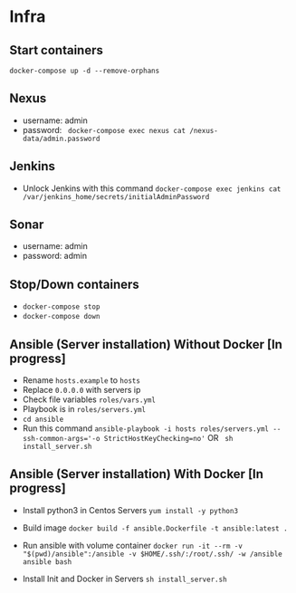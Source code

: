 # Infra

## Start containers

`docker-compose up -d --remove-orphans`

## Nexus

- username: admin
- password: ` docker-compose exec nexus cat /nexus-data/admin.password`

## Jenkins

- Unlock Jenkins with this command `docker-compose exec jenkins cat /var/jenkins_home/secrets/initialAdminPassword`

## Sonar

- username: admin
- password: admin

## Stop/Down containers

- `docker-compose stop `
- `docker-compose down `

## Ansible (Server installation) Without Docker [In progress]

- Rename `hosts.example` to `hosts`
- Replace `0.0.0.0` with servers ip
- Check file variables ```roles/vars.yml```
- Playbook is in ```roles/servers.yml```
- ```cd ansible```
- Run this command
  ```ansible-playbook -i hosts roles/servers.yml --ssh-common-args='-o StrictHostKeyChecking=no'```
  OR
  ``` sh install_server.sh```
  
## Ansible (Server installation) With Docker [In progress]

- Install python3 in Centos Servers
  ```yum install -y python3```

- Build image
  ```docker build -f ansible.Dockerfile -t ansible:latest .```
- Run ansible with volume container
  ```docker run -it --rm -v "$(pwd)/ansible":/ansible -v $HOME/.ssh/:/root/.ssh/ -w /ansible ansible bash```
- Install Init and Docker in Servers
  ```sh install_server.sh```
